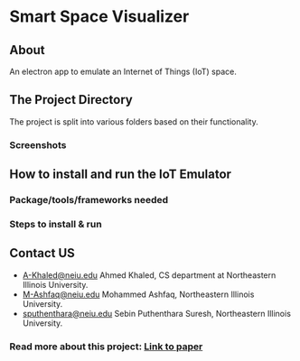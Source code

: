 # Smart Space Visualizer

## About

An electron app to emulate an Internet of Things (IoT) space.

## The Project Directory

The project is split into various folders based on their functionality.

### Screenshots

## How to install and run the IoT Emulator

### Package/tools/frameworks needed

### Steps to install & run

## Contact US

- A-Khaled@neiu.edu Ahmed Khaled, CS department at Northeastern Illinois University.
- M-Ashfaq@neiu.edu Mohammed Ashfaq, Northeastern Illinois University.
- sputhenthara@neiu.edu Sebin Puthenthara Suresh, Northeastern Illinois University.

### Read more about this project: [Link to paper](...)
